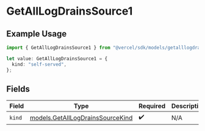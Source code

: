 # GetAllLogDrainsSource1

## Example Usage

```typescript
import { GetAllLogDrainsSource1 } from "@vercel/sdk/models/getalllogdrainsop.js";

let value: GetAllLogDrainsSource1 = {
  kind: "self-served",
};
```

## Fields

| Field                                                                      | Type                                                                       | Required                                                                   | Description                                                                |
| -------------------------------------------------------------------------- | -------------------------------------------------------------------------- | -------------------------------------------------------------------------- | -------------------------------------------------------------------------- |
| `kind`                                                                     | [models.GetAllLogDrainsSourceKind](../models/getalllogdrainssourcekind.md) | :heavy_check_mark:                                                         | N/A                                                                        |